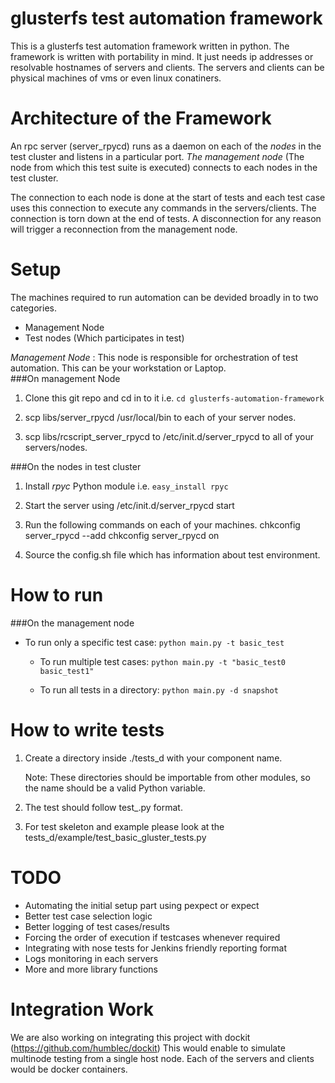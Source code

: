glusterfs test automation framework
==============================================

This is a glusterfs test automation framework written in python. The framework
is written with portability in mind. It just needs ip addresses or resolvable
hostnames of servers and clients. The servers and clients can be physical machines
of vms or even linux conatiners.

Architecture of the Framework
==============================
An rpc server (server_rpycd) runs as a daemon on each of the *nodes* in the test
cluster and listens in a particular port. *The management node* (The node from which
this test suite is executed) connects to each nodes in the test cluster.

The connection to each node is done at the start of tests and each test case uses
this connection to execute any commands in the servers/clients. The connection is
torn down at the end of tests. A disconnection for any reason will trigger a
reconnection from the management node.


Setup
================
The machines required to run automation can be devided broadly in to two categories.
* Management Node
* Test nodes (Which participates in test)

*Management Node* : This node is responsible for orchestration of test automation. This can be your workstation or Laptop.  
###On management Node

1. Clone this git repo and cd in to it i.e. `cd glusterfs-automation-framework`

2. scp libs/server_rpycd /usr/local/bin to each of your server nodes.

3. scp libs/rcscript_server_rpycd to /etc/init.d/server_rpycd to all
   of your servers/nodes. 

###On the nodes in test cluster
1.  Install *rpyc* Python module i.e. `easy_install rpyc`

2. Start the server using /etc/init.d/server_rpycd start

3. Run the following commands on each of your machines.
   chkconfig server_rpycd --add
   chkconfig server_rpycd on

4. Source the config.sh file which has information about test environment.


How to run
=============

###On the management node
 - To run only a specific test case: `python main.py -t basic_test`

   - To run multiple test cases: `python main.py -t "basic_test0 basic_test1"`

   - To run all tests in a directory: `python main.py -d snapshot`

How to write tests
====================

1. Create a directory inside ./tests_d with your component name.     

   Note: These directories should be importable from other modules, so the name should be a valid Python variable.

2. The test should follow test_<test-name>.py format.

3. For test skeleton and example please look at the
   tests_d/example/test_basic_gluster_tests.py

TODO
=====

* Automating the initial setup part using pexpect or expect
* Better test case selection logic
* Better logging of test cases/results
* Forcing the order of execution if testcases whenever required
* Integrating with nose tests for Jenkins friendly reporting format
* Logs monitoring in each servers
* More and more library functions

Integration Work
=================

We are also working on integrating this project with dockit (https://github.com/humblec/dockit)
This would enable to simulate multinode testing from a single host node. Each of the servers and clients
would be docker containers.
